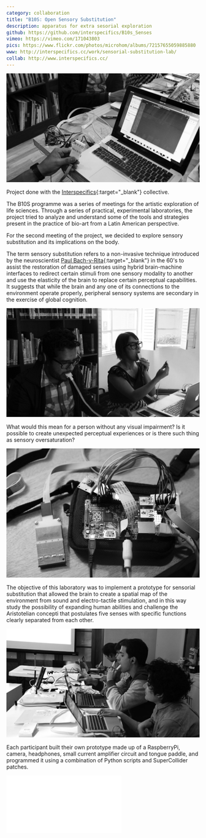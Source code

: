 ```yaml
---
category: collaboration
title: "B10S: Open Sensory Substitution"
description: apparatus for extra sesorial exploration
github: https://github.com/interspecifics/B10s_Senses
vimeo: https://vimeo.com/171043803
pics: https://www.flickr.com/photos/microhom/albums/72157655059885880
www: http://interspecifics.cc/work/sensorial-substitution-lab/
collab: http://www.interspecifics.cc/
---
```

![](/assets/projects/b10s/b10s06.jpg)

Project done with the [Interspecifics](http://www.interspecifics.cc/){:target="_blank"} collective.

The B10S programme was a series of meetings for the artistic exploration of life sciences. Through a series of practical, experimental laboratories, the project tried to analyze and understand some of the tools and strategies present in the practice of bio-art from a Latin American perspective.

For the second meeting of the project, we decided to explore sensory substitution and its implications on the body.

The term sensory substitution refers to a non-invasive technique introduced by the neuroscientist [Paul Bach-y-Rita](https://en.wikipedia.org/wiki/Paul_Bach-y-Rita){:target="_blank"} in the 60's to assist the restoration of damaged senses using hybrid brain-machine interfaces to redirect certain stimuli from one sensory modality to another and use the elasticity of the brain to replace certain perceptual capabilities. It suggests that while the brain and any one of its connections to the environment operate properly, peripheral sensory systems are secondary in the exercise of global cognition.

![](/assets/projects/b10s/b10s01.jpg)

What would this mean for a person without any visual impairment? Is it possible to create unexpected perceptual experiences or is there such thing as sensory oversaturation?

![](/assets/projects/b10s/b10s00.jpg)

The objective of this laboratory was to implement a prototype for sensorial substitution that allowed the brain to create a spatial map of the environment from sound and electro-tactile stimulation, and in this way study the possibility of expanding human abilities and challenge the Aristotelian concepti that postulates five senses with specific functions clearly separated from each other.

![](/assets/projects/b10s/b10s09.jpg)

Each participant built their own prototype made up of a RaspberryPi, camera, headphones, small current amplifier circuit and tongue paddle, and programmed it using a combination of Python scripts and SuperCollider patches.

<div class="video-wrapper video-wrapper-16x9">
    <iframe src="//player.vimeo.com/video/171043803?title=0&amp;byline=0&amp;portrait=0&amp;color=ff0179" frameborder="0" webkitallowfullscreen="" mozallowfullscreen="" allowfullscreen=""></iframe>
</div>
